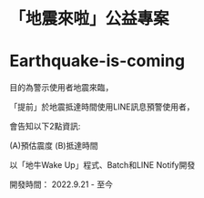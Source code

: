 # 「地震來啦」公益專案
# Earthquake-is-coming

目的為警示使用者地震來臨，

「提前」於地震抵達時間使用LINE訊息預警使用者，

會告知以下2點資訊:

(A)預估震度 (B)抵達時間

以「地牛Wake Up」程式、Batch和LINE Notify開發




開發時間：
2022.9.21 - 至今
